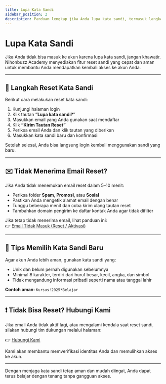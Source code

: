 ```yaml
---
title: Lupa Kata Sandi
sidebar_position: 2
description: Panduan lengkap jika Anda lupa kata sandi, termasuk langkah reset dan solusi jika email tidak diterima.
---
```


# Lupa Kata Sandi

Jika Anda tidak bisa masuk ke akun karena lupa kata sandi, jangan khawatir. Nihonbuzz Academy menyediakan fitur reset sandi yang cepat dan aman untuk membantu Anda mendapatkan kembali akses ke akun Anda.

---

## 🔁 Langkah Reset Kata Sandi

Berikut cara melakukan reset kata sandi:

1. Kunjungi halaman login
2. Klik tautan **“Lupa kata sandi?”**
3. Masukkan email yang Anda gunakan saat mendaftar
4. Klik **“Kirim Tautan Reset”**
5. Periksa email Anda dan klik tautan yang diberikan
6. Masukkan kata sandi baru dan konfirmasi

Setelah selesai, Anda bisa langsung login kembali menggunakan sandi yang baru.

---

## ✉️ Tidak Menerima Email Reset?

Jika Anda tidak menemukan email reset dalam 5–10 menit:

- Periksa folder **Spam**, **Promosi**, atau **Sosial**
- Pastikan Anda mengetik alamat email dengan benar
- Tunggu beberapa menit dan coba kirim ulang tautan reset
- Tambahkan domain pengirim ke daftar kontak Anda agar tidak difilter

Jika tetap tidak menerima email, lihat panduan ini:  
👉 [Email Tidak Masuk (Reset / Aktivasi)](../bantuan/email-tidak-masuk.md)

---

## 🔐 Tips Memilih Kata Sandi Baru

Agar akun Anda lebih aman, gunakan kata sandi yang:

- Unik dan belum pernah digunakan sebelumnya
- Minimal 8 karakter, terdiri dari huruf besar, kecil, angka, dan simbol
- Tidak mengandung informasi pribadi seperti nama atau tanggal lahir

**Contoh aman:** `Kursus!2025*Belajar`

---

## ❗ Tidak Bisa Reset? Hubungi Kami

Jika email Anda tidak aktif lagi, atau mengalami kendala saat reset sandi, silakan hubungi tim dukungan melalui halaman:

👉 [Hubungi Kami](../hubungi-kami.md)

Kami akan membantu memverifikasi identitas Anda dan memulihkan akses ke akun.

---

Dengan menjaga kata sandi tetap aman dan mudah diingat, Anda dapat terus belajar dengan tenang tanpa gangguan akses.

